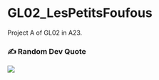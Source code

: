 # GL02_LesPetitsFoufous

Project A of GL02 in A23.

### ✍️ Random Dev Quote

![](https://quotes-github-readme.vercel.app/api?type=horizontal&theme=radical)
